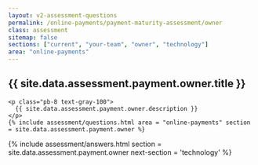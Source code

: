 ```yaml
---
layout: v2-assessment-questions
permalink: /online-payments/payment-maturity-assessment/owner
class: assessment
sitemap: false
sections: ["current", "your-team", "owner", "technology"]
area: "online-payments"
---
```


<div class="bg-black">
  <div class="pt-10 px-6 md:px-10 border-b-[1px] border-b-purple-50">
    <h2 class="text-3xl font-semibold pb-2">
      {{ site.data.assessment.payment.owner.title }}
    </h2>

    <p class="pb-8 text-gray-100">
      {{ site.data.assessment.payment.owner.description }}
    </p>
    {% include assessment/questions.html area = "online-payments" section = site.data.assessment.payment.owner %}
  </div>
</div>

<div class="px-6 md:px-10 pb-5">
  {% include assessment/answers.html section = site.data.assessment.payment.owner next-section = 'technology' %}
</div>